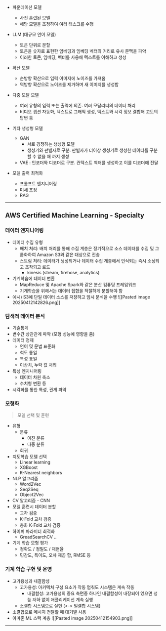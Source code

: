 - 파운데이션 모델
	- 사전 훈련된 모델
	- 해당 모델을 조정하여 여러 태스크를 수행
- LLM (대규모 언어 모델)
	- 토큰 단위로 분할
	- 토큰을 숫자로 표현한 임베딩과 임베딩 벡터의 거리로 유사 문맥을 파악
	- 이러한 토큰, 임베딩, 벡터를 사용해 텍스트를 이해하고 생성
- 확산 모델
	- 순방향 확산으로 입력 이미지에 노이즈를 가져옴
	- 역방향 확산으로 노이즈를 제거하며 새 이미지를 생성함
- 다중 모달 모델
	- 여러 유형의 입력 또는 출력에 의존. 여러 모달리티의 데이터 처리
	- 비디오 캡션 자동화, 텍스트로 그래픽 생성, 텍스트와 시각 정보 결합해 고도의 답변 등
- 기타 생성형 모델
	- GAN
		- 서로 경쟁하는 생성형 모델
		- 생성기와 판별자로 구분. 판별자가 더이상 생성기로 생성한 데이터를 구분할 수 없을 때 까지 생성
	- VAE : 인코더와 디코더로 구분. 컨텍스트 벡터를 생성하고 이를 디코더에 전달

- 모델 출력 최적화
	- 프롬프트 엔지니어링
	- 미세 조정
	- RAG

---

## AWS Certified Machine Learning - Specialty

### 데이터 엔지니어링
- 데이터 수집 유형
	- 배치 처리: 배치 처리를 통해 수집 계층은 정기적으로 소스 데이터를 수집 및 그룹화하여 Amazon S3와 같은 대상으로 전송
	- 스트림 처리: 데이터가 생성되거나 데이터 수집 계층에서 인식되는 즉시 소싱되고 조작되고 로드
		- kinesis (stream, firehose, analytics)
- 기계학습에 데이터 변환
	- MapReduce 및 Apache Spark와 같은 분산 컴퓨팅 프레임워크
	- 기계학습을 위해서는 데이터 집합을 적절하게 분할해야 함
- 예시) S3에 단일 데이터 소스를 저장하고 임시 분석을 수행
![[Pasted image 20250412142826.png]]

### 탐색적 데이터 분석
- 기술통계 
- 변수간 상관관계 파악 (모형 성능에 영향을 줌)
- 데이터 정제
	- 언어 및 문법 표준화
	- 척도 통일
	- 특성 통일
	- 이상치, 누락 값 처리
- 특성 엔지니어링
	- 데이터 차원 축소 
	- 수치형 변환 등
- 시각화를 통한 특성, 관계 파악


### 모형화
> 모델 선택 및 훈련
- 유형
	- 분류
		- 이진 분류
		- 다중 분류
	- 회귀
- 지도학습 모델 선택
	- Linear learning
	- XGBoost
	- K-Nearest neighbors
- NLP 알고리즘
	- Word2Vec
	- Seq2Seq
	- Object2Vec
- CV 알고리즘 - CNN
- 모델 훈련시 데이터 분할
	- 교차 검증
	- K-Fold 교차 검증
	- 층화 K-Fold 교차 검증
- 하이퍼 파라미터 최적화
	- GreadSearchCV ..
- 기계 학습 모형 평가
	-  정확도 / 정밀도 / 재현율 
	- 민감도, 특이도, 오차 제곱 합, RMSE 등

### 기계 학습 구현 및 운영
- 고가용성과 내결함성
	- 고가용성: 아키텍처 구성 요소가 작동 멈춰도 시스템은 계속 작동
		- 내결함성: 고가용성의 중요 측면중 하나인 내결함성이 내장되어 있으면 성능 저하 없이 애플리케이션 계속 실행
	- 소결합 시스템으로 실현 (<-> 밀결합 시스템)
- 소결합으로 메시지 전달할 때 대기열 사용
- 아마존 ML 스택 계층
![[Pasted image 20250412154903.png]]

---


